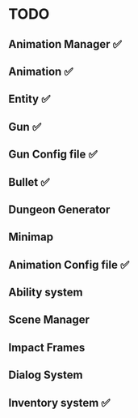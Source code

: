# TODO

## Animation Manager ✅

## Animation ✅

## Entity ✅

## Gun ✅

## Gun Config file ✅

## Bullet ✅

## Dungeon Generator

## Minimap

## Animation Config file ✅

## Ability system

## Scene Manager

## Impact Frames

## Dialog System

## Inventory system ✅
